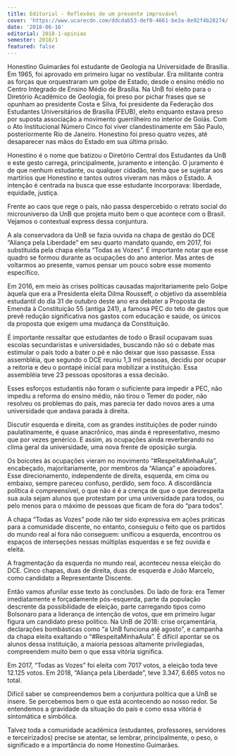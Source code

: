 ```yaml
---
title: Editorial - Reflexões de um presente improvável
cover: 'https://www.ucarecdn.com/ddcdab53-def0-4661-be3a-8e92f4b28274/'
date: '2018-06-16'
editorial: 2018-1-opiniao
semester: 2018/1
featured: false
---
```

Honestino Guimarães foi estudante de Geologia na Universidade de Brasília. Em 1965, foi aprovado em primeiro lugar no vestibular. Era militante contra as forças que orquestraram um golpe de Estado, desde o ensino médio no Centro Integrado de Ensino Médio de Brasília. Na UnB foi eleito para o Diretório Acadêmico de Geologia, foi preso por pichar frases que se opunham ao presidente Costa e Silva, foi presidente da Federação dos Estudantes Universitários de Brasília (FEUB), eleito enquanto estava preso por suposta associação a movimento guerrilheiro no interior de Goiás. Com o Ato Institucional Número Cinco foi viver clandestinamente em São Paulo, posteriormente Rio de Janeiro. Honestino foi preso quatro vezes, até desaparecer nas mãos do Estado em sua última prisão.

Honestino é o nome que batizou o Diretório Central dos Estudantes da UnB e este gesto carrega, principalmente, juramento e intenção. O juramento é de que nenhum estudante, ou qualquer cidadão, tenha que se sujeitar aos martírios que Honestino e tantos outros viveram nas mãos o Estado. A intenção é centrada na busca que esse estudante incorporava: liberdade, equidade, justiça.

Frente ao caos que rege o país, não passa despercebido o retrato social do microuniverso da UnB que projeta muito bem o que acontece com o Brasil. Vejamos o contextual express dessa conjuntura.

A ala conservadora da UnB se fazia ouvida na chapa de gestão do DCE “Aliança pela Liberdade” em seu quarto mandato quando, em 2017, foi substituída pela chapa eleita “Todas as Vozes”. É importante notar que esse quadro se formou durante as ocupações do ano anterior. Mas antes de voltarmos ao presente, vamos pensar um pouco sobre esse momento específico.

Em 2016, em meio às crises políticas causadas majoritariamente pelo Golpe àquela que era a Presidenta eleita Dilma Rousseff, o objetivo da assembléia estudantil do dia 31 de outubro deste ano era debater a Proposta de Emenda à Constituição 55 (antiga 241), a famosa PEC do teto de gastos que prevê redução significativa nos gastos com educação e saúde, os únicos da proposta que exigem uma mudança da Constituição.

É importante ressaltar que estudantes de todo o Brasil ocupavam suas escolas secundaristas e universidades, buscando não só o debate mas estimular o país todo a bater o pé e não deixar que isso passasse. Essa assembléia, que segundo o DCE reuniu 1,3 mil pessoas, decidiu por ocupar a reitoria e deu o pontapé inicial para mobilizar a instituição. Essa assembléia teve 23 pessoas opositoras a essa decisão.

Esses esforços estudantis não foram o suficiente para impedir a PEC, não impediu a reforma do ensino médio, não tirou o Temer do poder, não resolveu os problemas do país, mas parecia ter dado novos ares a uma universidade que andava parada à direita.

Discutir esquerda e direita, com as grandes instituições de poder ruindo paulatinamente, é quase anacrônico, mas ainda é representativo, mesmo que por vezes genérico. E assim, as ocupações ainda reverberando no clima geral da universidade, uma nova frente de oposição surgia.

Os boicotes às ocupações vieram no movimento “#RespeitaMinhaAula”, encabeçado, majoritariamente, por membros da “Aliança” e apoiadores. Esse direcionamento, independente de direita, esquerda, em cima ou embaixo, sempre pareceu confuso, perdido, sem foco. A discordância política é compreensível, o que não é é a crença de que o que desrespeita sua aula sejam alunos que protestam por uma universidade para todos, ou pelo menos para o máximo de pessoas que ficam de fora do “para todos”.

A chapa “Todas as Vozes” pode não ter sido expressiva em ações práticas para a  comunidade discente, no entanto, conseguiu o feito que os partidos do mundo real aí fora não conseguem: unificou a esquerda, encontrou os espaços de interseções nessas múltiplas esquerdas e se fez ouvida e eleita.

A fragmentação da esquerda no mundo real, aconteceu nessa eleição do DCE. Cinco chapas, duas de direita, duas de esquerda e João Marcelo, como candidato a Representante Discente.

Então vamos afunilar esse texto às conclusões. Do lado de fora: era Temer imediatamente e forçadamente pós-esquerda, parte da população descrente da possibilidade de eleição, parte carregando tipos como Bolsonaro para a liderança de intenção de votos, que em primeiro lugar figura um candidato preso político. Na UnB de 2018: crise orçamentária, declarações bombásticas como “a UnB funciona até agosto”, e campanha da chapa eleita exaltando o “#RespeitaMinhaAula”. É difícil apontar se os alunos dessa instituição, a maioria pessoas altamente privilegiadas, compreendem muito bem o que essa vitória significa.

Em 2017, “Todas as Vozes” foi eleita com 7017 votos, a eleição toda teve 12.125 votos. Em 2018, “Aliança pela Liberdade”, teve 3.347, 6.665 votos no total.

Difícil saber se compreendemos bem a conjuntura política que a UnB se insere. Se percebemos bem o que está acontecendo ao nosso redor. Se entendemos a gravidade da situação do país e como essa vitória é sintomática e simbólica.

Talvez toda a comunidade acadêmica (estudantes, professores, servidores e terceirizados) precise se atentar, se lembrar, principalmente, o peso, o significado e a importância do nome Honestino Guimarães.
